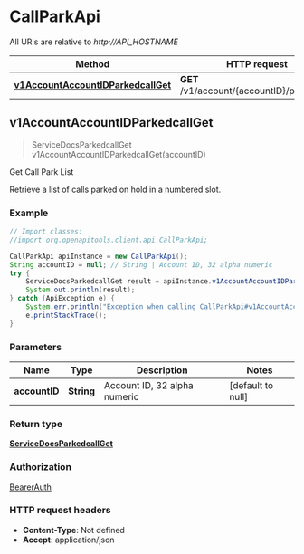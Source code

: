 # CallParkApi

All URIs are relative to *http://API_HOSTNAME*

Method | HTTP request | Description
------------- | ------------- | -------------
[**v1AccountAccountIDParkedcallGet**](CallParkApi.md#v1AccountAccountIDParkedcallGet) | **GET** /v1/account/{accountID}/parkedcall | Get Call Park List



## v1AccountAccountIDParkedcallGet

> ServiceDocsParkedcallGet v1AccountAccountIDParkedcallGet(accountID)

Get Call Park List

Retrieve a list of calls parked on hold in a numbered slot.

### Example

```java
// Import classes:
//import org.openapitools.client.api.CallParkApi;

CallParkApi apiInstance = new CallParkApi();
String accountID = null; // String | Account ID, 32 alpha numeric
try {
    ServiceDocsParkedcallGet result = apiInstance.v1AccountAccountIDParkedcallGet(accountID);
    System.out.println(result);
} catch (ApiException e) {
    System.err.println("Exception when calling CallParkApi#v1AccountAccountIDParkedcallGet");
    e.printStackTrace();
}
```

### Parameters


Name | Type | Description  | Notes
------------- | ------------- | ------------- | -------------
 **accountID** | **String**| Account ID, 32 alpha numeric | [default to null]

### Return type

[**ServiceDocsParkedcallGet**](ServiceDocsParkedcallGet.md)

### Authorization

[BearerAuth](../README.md#BearerAuth)

### HTTP request headers

- **Content-Type**: Not defined
- **Accept**: application/json

